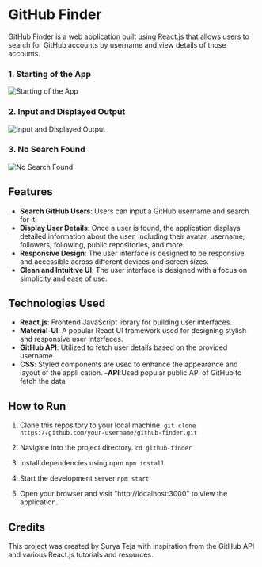 # GitHub Finder

GitHub Finder is a web application built using React.js that allows users to search for GitHub accounts by username and view details of those accounts.


### 1. Starting of the App
![Starting of the App]("https://drive.google.com/file/d/1i5cSmGNz5Lq_zYDg0CTTxCSMli-GX4KM/view?usp=drive_link")

### 2. Input and Displayed Output
![Input and Displayed Output]("https://drive.google.com/file/d/1geYiekvxg06V3vNWRAbns8CXNwcrYbFF/view?usp=drive_link")

### 3. No Search Found
![No Search Found]("https://drive.google.com/file/d/1sVnlVnfD2qJQ4oH3RStuEWd7zjsFJ8FK/view?usp=drive_link")


## Features

- **Search GitHub Users**: Users can input a GitHub username and search for it.
- **Display User Details**: Once a user is found, the application displays detailed information about the user, including their avatar, username, followers, following, public repositories, and more.
- **Responsive Design**: The user interface is designed to be responsive and accessible across different devices and screen sizes.
- **Clean and Intuitive UI**: The user interface is designed with a focus on simplicity and ease of use.


## Technologies Used


- **React.js**: Frontend JavaScript library for building user interfaces.
- **Material-UI**: A popular React UI framework used for designing stylish and responsive user interfaces.
- **GitHub API**: Utilized to fetch user details based on the provided username.
- **CSS**: Styled components are used to enhance the appearance and layout of the appli cation.
-**API**:Used popular public API of GitHub to fetch the data

## How to Run

1. Clone this repository to your local machine.
	`git clone https://github.com/your-username/github-finder.git`

2. Navigate into the project directory.
	`cd github-finder`

3. Install dependencies using npm
	`npm install`
	
4. Start the development server
	`npm start`

5. Open your browser and visit "http://localhost:3000" to view the application.

## Credits

This project was created by Surya Teja with inspiration from the GitHub API and various React.js tutorials and resources.


